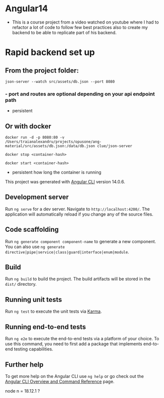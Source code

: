# Angular14
- This is a course project from a video watched on youtube where I had to refactor a lot of code to follow few best practices also to create my backend to be able to replicate part of his backend.

# Rapid backend set up

## From the project folder:
`json-server --watch src/assets/db.json --port 8080`
### - port and routes are optional depending on your api endpoint path
- persistent

## Or with docker
`docker run -d -p 8080:80 -v /Users/traianalexandru/projects/opusone/ang-material/src/assets/db.json:/data/db.json clue/json-server`

`docker stop <container-hash>`

`docker start <container-hash>`

- persistent how long the container is running


This project was generated with [Angular CLI](https://github.com/angular/angular-cli) version 14.0.6.

## Development server

Run `ng serve` for a dev server. Navigate to `http://localhost:4200/`. The application will automatically reload if you change any of the source files.

## Code scaffolding

Run `ng generate component component-name` to generate a new component. You can also use `ng generate directive|pipe|service|class|guard|interface|enum|module`.

## Build

Run `ng build` to build the project. The build artifacts will be stored in the `dist/` directory.

## Running unit tests

Run `ng test` to execute the unit tests via [Karma](https://karma-runner.github.io).

## Running end-to-end tests

Run `ng e2e` to execute the end-to-end tests via a platform of your choice. To use this command, you need to first add a package that implements end-to-end testing capabilities.

## Further help

To get more help on the Angular CLI use `ng help` or go check out the [Angular CLI Overview and Command Reference](https://angular.io/cli) page.

node n = 18.12.1 ?
